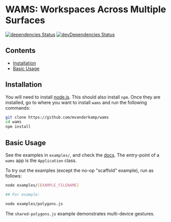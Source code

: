 # WAMS: Workspaces Across Multiple Surfaces

[![dependencies Status](
https://david-dm.org/mvanderkamp/wams/status.svg)](
https://david-dm.org/mvanderkamp/wams)
[![devDependencies Status](
https://david-dm.org/mvanderkamp/wams/dev-status.svg)](
https://david-dm.org/mvanderkamp/wams?type=dev)

## Contents

* [Installation](#installation)
* [Basic Usage](#basic-usage)

## Installation

You will need to install [node.js](https://nodejs.org/en/). This should also
install `npm`. Once they are installed, go to where you want to install `wams`
and run the following commands:

```bash
git clone https://github.com/mvanderkamp/wams
cd wams
npm install
```

## Basic Usage

See the examples in `examples/`, and check the
[docs](https://mvanderkamp.github.io/wams/). The entry-point of a `wams` app is
the `Application` class.

To try out the examples (except the no-op "scaffold" example), run as follows:

```bash
node examples/[EXAMPLE_FILENAME]

## For example:

node examples/polygons.js
```

The `shared-polygons.js` example demonstrates multi-device gestures.

